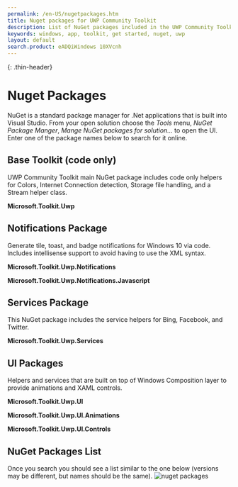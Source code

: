 ```yaml
---
permalink: /en-US/nugetpackages.htm
title: Nuget packages for UWP Community Toolkit
description: List of NuGet packages included in the UWP Community Toolkit and what controls are included in each of them
keywords: windows, app, toolkit, get started, nuget, uwp
layout: default
search.product: eADQiWindows 10XVcnh
---
```


{: .thin-header}

# Nuget Packages

NuGet is a standard package manager for .Net applications that is built into Visual Studio. From your open solution choose the *Tools* menu, *NuGet Package Manger*, *Mange NuGet packages for solution...* to open the UI.  Enter one of the package names below to search for it online.

## Base Toolkit (code only) 

UWP Community Toolkit main NuGet package includes code only helpers for Colors, Internet Connection detection, Storage file handling, and a Stream helper class.

**Microsoft.Toolkit.Uwp**

## Notifications Package

Generate tile, toast, and badge notifications for Windows 10 via code.  Includes intellisense support to avoid having to use the XML syntax.

**Microsoft.Toolkit.Uwp.Notifications**

**Microsoft.Toolkit.Uwp.Notifications.Javascript**

## Services Package
This NuGet package includes the service helpers for Bing, Facebook, and Twitter.

**Microsoft.Toolkit.Uwp.Services**

## UI Packages
Helpers and services that are built on top of Windows Composition layer to provide animations and XAML controls.

**Microsoft.Toolkit.Uwp.UI**

**Microsoft.Toolkit.Uwp.UI.Animations**

**Microsoft.Toolkit.Uwp.UI.Controls**

## NuGet Packages List
Once you search you should see a list similar to the one below (versions may be different, but names should be the same).
![nuget packages]({{site.baseurl}}/{{page.lang}}/resources/images/NugetPackages.png "Nuget Packages")
